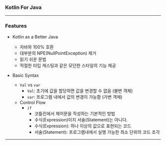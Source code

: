 ### Kotlin For Java

---

### Features

* Kotlin as a Better Java
  * 자바와 100% 호환
  * 대부분의 NPE(NullPointException) 제거
  * 읽기 쉬운 문법
  * 적절한 타입 캐스팅과 같은 모던한 스타일의 기능 제공

* Basic Syntax
  * ```Val``` vs ```var```
    * ```Val```: 초기에 값을 할당하면 값을 변경할 수 없음 (불변 객체)
    * ```var```: 프로그램 내에서 값의 변경이 가능함 (가변 객체)
  * Control Flow
    * ```if```
      * 코틀린에서 제어문을 작성하는 기본적인 방법
      * 수식(Expression)이지 서술(Statement)는 아니다.
      * 수식(Expression): 하나 이상의 값으로 표현되는 코드
      * 서술(Statement): 프로그램내에서 실행 가능한 최소 단위의 코드 조각
---